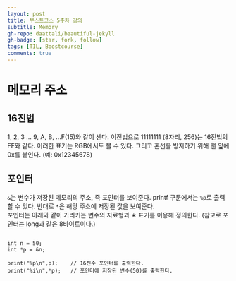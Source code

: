 ```yaml
---
layout: post
title: 부스트코스 5주차 강의
subtitle: Memory
gh-repo: daattali/beautiful-jekyll
gh-badge: [star, fork, follow]
tags: [TIL, Boostcourse]
comments: true
---
```


# 메모리 주소
## 16진법
1, 2, 3 ... 9, A, B, ...F(15)와 같이 센다. 이진법으로 11111111 (8자리, 256)는 16진법의 FF와 같다. 이러한 표기는 RGB에서도 볼 수 있다. 
그리고 혼선을 방지하기 위해 맨 앞에 0x를 붙인다. (예: 0x12345678)

## 포인터
<code>&</code>는 변수가 저장된 메모리의 주소, 즉 포인터를 보여준다. printf 구문에서는 <code>%p</code>로 출력할 수 있다. 
반대로 <code>*</code>은 해당 주소에 저장된 값을 보여준다.  
포인터는 아래와 같이 가리키는 변수의 자료형과 &#8727; 표기를 이용해 정의한다. (참고로 포인터는 long과 같은 8바이트이다.)
<pre>
<code>
int n = 50;
int *p = &n;

print("%p\n",p);    // 16진수 포인터를 출력한다.
print("%i\n",*p);   // 포인터에 저장된 변수(50)를 출력한다.
</code>
</pre>
